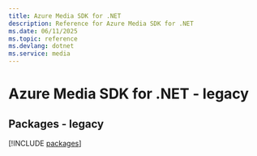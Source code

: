 ```yaml
---
title: Azure Media SDK for .NET
description: Reference for Azure Media SDK for .NET
ms.date: 06/11/2025
ms.topic: reference
ms.devlang: dotnet
ms.service: media
---
```

# Azure Media SDK for .NET - legacy
## Packages - legacy
[!INCLUDE [packages](media-index.md)]